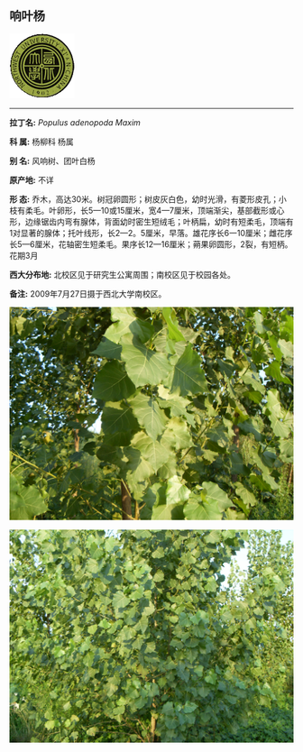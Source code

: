## 响叶杨

![西北大学校园网络植物志](JPG/nwu.gif)

---

**拉丁名:**  _Populus adenopoda Maxim_

**科 属:** 杨柳科 杨属

**别 名:** 风响树、团叶白杨

**原产地:** 不详

**形  态:** 乔木，高达30米。树冠卵圆形；树皮灰白色，幼时光滑，有菱形皮孔；小枝有柔毛。叶卵形，长5—10或15厘米，宽4—7厘米，顶端渐尖，基部截形或心形，边缘锯齿内弯有腺体，背面幼时密生短绒毛；叶柄扁，幼时有短柔毛，顶端有1对显著的腺体；托叶线形，长2—2。5厘米，早落。雄花序长6一10厘米；雌花序长5—6厘米，花轴密生短柔毛。果序长12—16厘米；蒴果卵圆形，2裂，有短柄。花期3月

**西大分布地:** 北校区见于研究生公寓周围；南校区见于校园各处。

**备注:** 2009年7月27日摄于西北大学南校区。

![响叶杨](JPG/响叶杨.JPG) 

![响叶杨](JPG/响叶杨1.JPG) 

